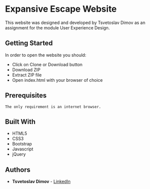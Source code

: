 # Expansive Escape Website

This website was designed and developed by Tsvetoslav Dimov as an assignment for the module User Experience Design.

## Getting Started

In order to open the website you should:
* Click on Clone or Download button
* Download ZIP
* Extract ZIP file
* Open index.html with your browser of choice

## Prerequisites
```
The only requirement is an internet browser.
```

## Built With

* HTML5
* CSS3
* Bootstrap
* Javascript
* jQuery

## Authors

* **Tsvetoslav Dimov** - [LinkedIn](https://www.linkedin.com/in/cecobask/)
